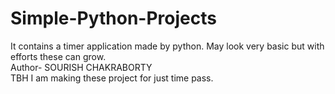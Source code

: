 # Simple-Python-Projects
It contains a timer application made by python. May look very basic but with efforts these can grow.<br>
Author- SOURISH CHAKRABORTY<br>
TBH I am making these project for just time pass.<br>
